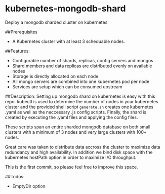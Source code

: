 # kubernetes-mongodb-shard
Deploy a mongodb sharded cluster on kubernetes. 

##Prerequisites
- A Kubernetes cluster with at least 3 scheduable nodes.

##Features:
- Configurable number of shards, replicas, config servers and mongos
- Shard members and data replicas are distributed evenly on available nodes
- Storage is directly allocated on each node
- All mongo servers are combined into one kubernetes pod per node
- Services are setup which can be consumed upstream

##Description:
Setting up mongodb shard on kubernetes is easy with this repo. kubectl 
is used to determine the number of nodes in your kubernetes cluster
and the provided shell script `generate.sh` creates one kubernetes .yaml
as well as the neccessary .js config scripts. Finally, the
shard is created by executing the .yaml files and applying the
config files.

These scripts span an entire sharded mongodb database on both small
clusters with a minimum of 3 nodes and very large clusters with
100+ nodes.

Great care was taken to distribute data accross the cluster to
maximize data redundancy and high availability. In addition we
bind disk space with the kubernetes hostPath option in order
to maximize I/O throughput.

This is the first commit, so please feel free to improve this space.

##Todos:
- EmptyDir option

